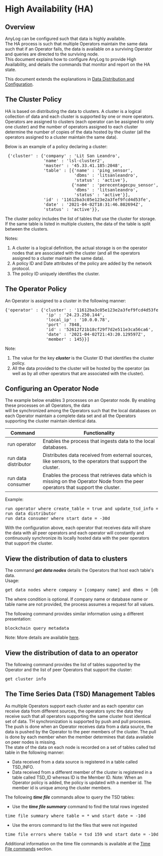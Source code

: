 # High Availability (HA)

## Overview

AnyLog can be configured such that data is highly available.  
The HA process is such that multiple Operators maintain the same data such that if an Operator fails, the data is available on a surviving Operator and queries 
are directed to the surviving node.    
This document explains how to configure AnyLog to provide High Availability, and details the commands that monitor and report on the HA state.

This document extends the explanations in [Data Distribution and Configuration](https://github.com/AnyLog-co/documentation/blob/master/data%20distribution%20and%20configuration.md#data-distribution-and-configuration).

## The Cluster Policy

HA is based on distributing the data to clusters. A cluster is a logical collection of data and each cluster is supported by
one or more operators. Operators are assigned to clusters (each operator can be assigned to only one cluster) and the number of
operators assigned to each cluster determine the number of copies of the data hosted by the cluster (all the operators assigned to a cluster maintain the same data).  

Below is an example of a policy declaring a cluster:

<pre>
 {'cluster' : {'company' : 'Lit San Leandro',
               'name' : 'lsl-cluster2',
               'master' : '45.33.41.185:2048',
               'table' : [{'name' : 'ping_sensor',
                           'dbms' : 'litsanleandro',
                           'status' : 'active'},
                          {'name' : 'perecentagecpu_sensor',
                           'dbms' : 'litsanleandro',
                           'status' : 'active'}],
               'id' : '11612ba3c05e123e2a3fef9fcd4d53fe',
               'date' : '2021-04-02T18:31:46.802694Z',
               'status' : 'active'}},
</pre>

The cluster policy includes the list of tables that use the cluster for storage. If the same table is listed in multiple clusters,
the data of the table is split between the clusters.  

Notes: 
1) A cluster is a logical definition, the actual storage is on the operator nodes that are associated with the cluster (and all the operators assigned to a cluster maintain the same data).
2) A policy ID and Date attributes of the policy are added by the network protocol.
3) The policy ID uniquely identifies the cluster.

## The Operator Policy

An Operator is assigned to a cluster in the following manner:

<pre>
{'operator' : {'cluster' : '11612ba3c05e123e2a3fef9fcd4d53fe',
                'ip' : '24.23.250.144',
                'local_ip' : '10.0.0.78',
                'port' : 7848,
                'id' : '52612f21b18cf29f7d2e511e3ca56ca6',
                'date' : '2021-04-02T21:43:20.129597Z',
                'member' : 145}}]
</pre>

Note: 
1) The value for the key ***cluster*** is the Cluster ID that identifies the cluster policy.
2) All the data provided to the cluster will be hosted by the operator (as well as by all other operators that are associated with the cluster).

## Configuring an Operator Node

The example below enables 3 processes on an Operator node. By enabling these processes on all Operators, the data  
will be synchronized among the Operators such that the local databases on each Operator maintain a complete data set 
and all the Operators supporting the cluster maintain identical data.

| Command        | Functionality  |
| ---------- | -------| 
| run operator | Enables the process that ingests data to the local databases. |
| run data distributor | Distributes data received from external sources, like sensors, to the operators that support the cluster. |
| run data consumer | Enables the process that retrieves data which is missing on the Operator Node from the peer operators that support the cluster. |

Example:

<pre>
run operator where create_table = true and update_tsd_info = true and archive = true and distributor = true
run data distributor
run data consumer where start_date = -30d 
</pre>

With the configuration above, each operator that receives data will share the data with all peer operators and each operator will constantly and continuously
synchronize its locally hosted data with the peer operators that support the cluster.

## View the distribution of data to clusters

The command ***get data nodes*** details the Operators that host each table's data.  
Usage:
<pre>
get data nodes where company = [company name] and dbms = [dbms name] and table = [table name]  
</pre>

The where condition is optional. If company name or database name or table name are not provided, the process assumes a 
request for all values.

The following command provides similar information using a different presentation:
<pre>
blockchain query metadata
</pre>
Note: More details are available [here](https://github.com/AnyLog-co/documentation/blob/master/data%20distribution%20and%20configuration.md#view-data-distribution-policies).

## View the distribution of data to an operator

The following command provides the list of tables supported by the Operator and the list of peer Operators that support the cluster:
<pre>
get cluster info
</pre>

## The Time Series Data (TSD) Management Tables

As multiple Operators support each cluster and as each operator can receive data from different sources, the operators sync the data they receive
such that all operators supporting the same cluster host identical set of data.
TH synchronization is supported by push and pull processes.  
The push is done when an Operator receives data from a data source, the data is pushed by the Operator to the peer members of the cluster.
The pull is done by each member when the member determines that data available on peer nodes is missing.  
The state of the data on each node is recorded on a set of tables called tsd table in the following manner:  
* Data received from a data source is registered in a table called TSD_INFO.
* Data received from a different member of the cluster is registered in a table called TSD_ID whereas ID is the Member ID.
Note: When an Operator policy is added, the policy is updated with a member id. The member id is unique among the cluster members.
  
The following ***time file*** commands allow to query the TSD tables:

* Use the ***time file summary*** command to find the total rows ingested
<pre>
time file summary where table = * wnd start_date = -10d
</pre>

* Use the errors command to list the files that were not ingested
<pre>
time file errors where table = tsd_159 wnd start_date = -10d
</pre>

Additional information on the time file commands is available at the [Time File commands](https://github.com/AnyLog-co/documentation/blob/master/managing%20data%20files%20status.md#time-file-commands) section.
